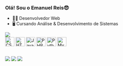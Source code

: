### Olá! Sou o Emanuel Reis😎

- 👨‍💻 Desenvolvedor Web
- 🖥 Cursando Análise & Desenvolvimento de Sistemas

<div>
  <a href="https://github.com/Emanuel-Reis17" target="_blank">
    <img src="https://github-readme-stats.vercel.app/api/top-langs/?username=Emanuel-Reis17&theme=dark"/>
  </a>
</div> 

<div style="display: inline-block;">
  <img width="30px" src="https://cdn.jsdelivr.net/gh/devicons/devicon@latest/icons/html5/html5-original.svg" alt="CSS icon"/>
  <img width="30px" src="https://cdn.jsdelivr.net/gh/devicons/devicon@latest/icons/css3/css3-original.svg" alt="HTML5 icon"/>
  <img width="30px" src="https://cdn.jsdelivr.net/gh/devicons/devicon@latest/icons/javascript/javascript-original.svg" alt="Javascript icon"/>
  <img width="30px" src="https://cdn.jsdelivr.net/gh/devicons/devicon@latest/icons/php/php-original.svg" alt="PHP icon"/>
  <img width="30px" src="https://cdn.jsdelivr.net/gh/devicons/devicon@latest/icons/python/python-original.svg" alt="Python icon"/>
  <img width="30px" src="https://cdn.jsdelivr.net/gh/devicons/devicon@latest/icons/mysql/mysql-original.svg" alt="MySQL icon"/>      
</div>

## 

<div>
  <a href="mailto:emanuelemreis@gmail.com" target="_blank"><img src="https://img.shields.io/badge/Gmail-D14836?style=for-the-badge&logo=gmail&logoColor=white" /></a>
  <a href="https://github/Emanuel-Reis17" target="_blank"><img src="https://img.shields.io/badge/GitHub-100000?style=for-the-badge&logo=github&logoColor=white" /></a>
  <a href="https://www.linkedin.com/in/emanuel-reis-377a09215" target="_blank"><img src="https://img.shields.io/badge/LinkedIn-0077B5?style=for-the-badge&logo=linkedin&logoColor=white" /></a>
</div>
